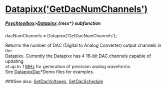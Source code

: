 # [Datapixx('GetDacNumChannels')](Datapixx-GetDacNumChannels) 
##### [Psychtoolbox](Psychtoolbox)>[Datapixx](Datapixx).{mex*} subfunction

dacNumChannels = Datapixx('GetDacNumChannels');

Returns the number of DAC (Digital to Analog Converter) output channels in the  
Datapixx. Currently the Datapixx has 4 16-bit DAC channels capable of updating  
at up to 1 [MHz](MHz) for generation of precision analog waveforms.  
See [DatapixxDac](DatapixxDac)\*Demo files for examples.  
  


###See also:
[SetDacVoltages](Datapixx-SetDacVoltages), [SetDacSchedule](Datapixx-SetDacSchedule)
